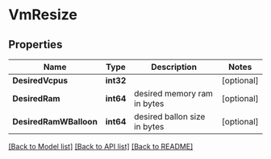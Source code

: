 # VmResize

## Properties

Name | Type | Description | Notes
------------ | ------------- | ------------- | -------------
**DesiredVcpus** | **int32** |  | [optional] 
**DesiredRam** | **int64** | desired memory ram in bytes | [optional] 
**DesiredRamWBalloon** | **int64** | desired ballon size in bytes | [optional] 

[[Back to Model list]](../README.md#documentation-for-models) [[Back to API list]](../README.md#documentation-for-api-endpoints) [[Back to README]](../README.md)


